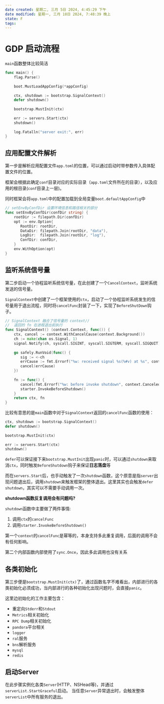 ```yaml
---
date created: 星期二, 三月 5日 2024, 4:45:29 下午
date modified: 星期一, 三月 18日 2024, 7:48:39 晚上
state: F
tags: 
---
```


# GDP 启动流程

`main`函数整体比较简洁

```go
func main() {  
    flag.Parse()  
  
    boot.MustLoadAppConfig(*appConfig)  
  
    ctx, shutdown := bootstrap.SignalContext()  
    defer shutdown()  
  
    bootstrap.MustInit(ctx)  
  
    err := servers.Start(ctx)  
    shutdown()  
  
    log.Fatalln("server exit:", err)  
}
```

## 应用配置文件解析

第一步是解析应用配置文件`app.toml`的位置，可以通过启动时带参数传入具体配置文件的位置。

框架会根据此确定`conf`目录对应的实际目录（`app.toml`文件所在的目录），以及应用的根目录(`conf`目录上一层)。

同时框架会将`app.toml`中的配置加载到全局变量`boot.defaultAppConfig`中

```go
// setEnvByConfDir 设置环境信息和路径相关的部分  
func setEnvByConfDir(confDir string) {  
    rootDir := filepath.Dir(confDir)  
    opt := env.Option{  
       RootDir: rootDir,  
       DataDir: filepath.Join(rootDir, "data"),  
       LogDir:  filepath.Join(rootDir, "log"),  
       ConfDir: confDir,  
    }  
    env.WithOption(opt)  
}
```

## 监听系统信号量

第二步启动一个协程监听系统信号量，在此创建了一个`CancelContext`，监听系统发送的信号量。

`SignalContext`中创建了一个框架使用的`ctx`，启动了一个协程监听系统发生的信号量用于退出流程，同时将`cancelFunc`封装了一下，实现了`BeforeShutDown`钩子。

```go
// SignalContext 融合了信号量的 context//  
//  返回的 fn 在进程退出前执行  
func SignalContext() (context.Context, func()) {  
    ctx, cancel := context.WithCancelCause(context.Background())  
    ch := make(chan os.Signal, 1)  
    signal.Notify(ch, syscall.SIGINT, syscall.SIGTERM, syscall.SIGQUIT)  
  
    go safely.RunVoid(func() {  
       sig := <-ch  
       errCause := fmt.Errorf("%w: received signal %s(%#v) at %s", context.Canceled, sig.String(), sig, time.Now().String())  
       cancel(errCause)  
    })  
  
    fn := func() {  
       cancel(fmt.Errorf("%w: before invoke shutdown", context.Canceled))  
       starter.InvokeBeforeShutdown()  
    }  
    return ctx, fn  
}
```

比较有意思的是`main`函数中对于`SignalContext`返回的`cancelFunc`函数的使用：

```go
ctx, shutdown := bootstrap.SignalContext()  
defer shutdown()  
  
bootstrap.MustInit(ctx)  
  
err := servers.Start(ctx)  
shutdown()
```

`defer`可以保证接下来`bootstrap.MustInit`出现`panic`时，可以通过`shutdown`来取消`ctx`，同时触发`BeforeShutdown`钩子来保证**日志落盘**等

而在`servers.Start`后，也手动触发了一次`shutdown`函数，这个原意是指`server`出现问题退出后，调用`shutdown`来触发框架的整体退出。这里其实也会触发`defer shutdown`，其实可以不需要手动调用一次。

**shutdown函数反复调用会有问题吗?**

`shutdown`函数中主要做了两件事情:
1. 调用`ctx`的`cancelFunc`
2. 调用`starter.InvokeBeforeShutdown()`

第一个`context`的`cancelFunc`是幂等的，本身支持多此重复调用，后面的调用不会有任何影响。

第二个内部函数内部使用了`sync.Once`，因此多此调用也没有关系

## 各类初始化

第三步便是`bootstrap.MustInit(ctx)`了，通过函数名字不难看出，内部进行的各类初始化必须成功，当内部进行的各种初始化出现问题时，会直接`panic`。

这里边初始化的工作主要包含：
- 重定向`Stderr`和`Stdout`
- `Metrics`相关初始化
- `RPC Dump`相关初始化
- `pandora`平台相关
- `logger`
- `ral`服务
- `bns`解析服务
- `mysql`
- `redis`

## 启动Server

在此步骤实例化各类`Server`(HTTP、NSHead等)，并通过`serverList.StartGraceful`启动。
当任意`Server`异常退出时，会触发整体`serverList`中所有服务的退出。

